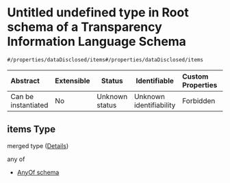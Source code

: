 # Untitled undefined type in Root schema of a Transparency Information Language Schema

```txt
#/properties/dataDisclosed/items#/properties/dataDisclosed/items
```




| Abstract            | Extensible | Status         | Identifiable            | Custom Properties | Additional Properties | Access Restrictions | Defined In                                                           |
| :------------------ | ---------- | -------------- | ----------------------- | :---------------- | --------------------- | ------------------- | -------------------------------------------------------------------- |
| Can be instantiated | No         | Unknown status | Unknown identifiability | Forbidden         | Allowed               | none                | [tilt-schema.json\*](../out/tilt-schema.json "open original schema") |

## items Type

merged type ([Details](tilt-schema-properties-datadisclosed-items.md))

any of

-   [AnyOf schema](tilt-schema-properties-datadisclosed-items-anyof-anyof-schema.md "check type definition")
